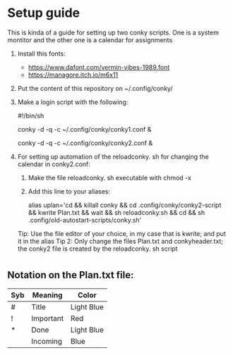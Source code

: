 # Setup guide

This is kinda of a guide for setting up two conky scripts. One is a system montitor and the other one is a calendar for assignments

1. Install this fonts:
    * https://www.dafont.com/vermin-vibes-1989.font
    * https://managore.itch.io/m6x11

2. Put the content of this repository on ~/.config/conky/

3. Make a login script with the following:

    #!/bin/sh

    conky -d -q -c ~/.config/conky/conky1.conf &

    conky -d -q -c ~/.config/conky/conky2.conf &

4. For setting up automation of the reloadconky. sh for changing the calendar in conky2.conf:

    1. Make the file reloadconky. sh executable with chmod -x
    2. Add this line to your aliases:

        alias uplan='cd && killall conky && cd .config/conky/conky2-script && kwrite Plan.txt && wait && sh reloadconky.sh && cd && sh .config/old-autostart-scripts/conky.sh'

    Tip: Use the file editor of your choice, in my case that is kwrite; and put it in the alias
    Tip 2: Only change the files Plan.txt and conkyheader.txt; the conky2 file is created by the reloadconky. sh script
#
## Notation on the Plan.txt file:


|Syb| Meaning        | Color       |
|---|----------------|-------------|
| # | Title          | Light Blue  |
| ! | Important      | Red         |
| * | Done           | Light Blue  |
|   | Incoming       | Blue        |
